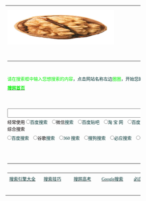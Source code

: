 <!-- 参考http://www.sowang.com/s/ -->

<html><head><meta http-equiv="Content-Type" content="text/html; charset=GBK">
<title>搜网全能搜 - 搜索引擎大全!各大搜索引擎一键搜索!</title>

<meta name="Description" content="为您提供各大搜索引擎入口,集合全世界最大的搜索引擎百度搜索,谷歌搜索,360搜索,搜狗搜索,必应搜索等搜索引擎,帮您一键实现对百度、谷歌、搜狗、必应、360等搜索引擎及视频、图片、音乐、知识、微博、微信、购物等热门网站搜索，方便您快速找到所需！&quot;">
<meta name="Keywords" content="搜索引擎,搜索大全,搜索引擎大全,全能搜,百度搜索引擎,google谷歌搜索引擎,360搜索引擎,搜狗搜索引擎,搜搜搜索引擎,必应搜索引擎,购物搜索引擎,网页搜索引擎,音乐搜索引擎,视频搜索引擎,学术搜索引擎,图片搜索引擎">

<style type="text/css">
<!--

body, td{color:/#000;font-size:12px;font-family:宋体;line-height:140%}
A:LINK{color:/#039;}

A:VISITED{color:/#039;}
A:HOVER{color:/#f60;}

.WH{color:/#FFF;font:bold 14.8px 宋体}
.WHS{color:/#FFF;font:12px 宋体}

:link.WHS{color:/#FFF;font:12px 宋体}
:visited.WHS{color:/#FFF;font:12px 宋体}

:hover.WHS{color:/#f60;font:12px 宋体}
.X{font-size:24px;font-weight:bold;}

.L{font-size:16px;font-weight:bold;}
.M{font:bold 14.8px 宋体}

.C{font-size:14.8px}
.S{font-size:12px}

.LM{line-height:130%}
.LL{line-height:150%}

.f11{font-size:14.9px}
.f1{font-size:10px}

.f2{font-size:12px}
.f3{font-size:16px}

.f4{font-size:18px}
.f5{font-size:24px}

.f6{font-size:31px}
.lh13{line-height:130%}

.lh15{line-height:150%}
.lh17{line-height:170%}

select{font-size:12px}
input{font-size:12px}

.l15{line-height:150%}
.img01{border-color:/#000000;color:/#000000;}

.c01{color:/#ffffff;line-height:150%}
.c03{color:/#FA7701;line-height:170%;font-size:14.9px}

.td_background {BACKGROUND-COLOR: /#f7f7f4; COLOR: /#3f3f3f; FONT-SIZE: 12px;
LINE-HEIGHT: 13pt; TEXT-ALIGN: center}

.f14 {font-size:14.8px;font-family:宋体; line-height: 20px}
.b10 { font-family: "宋体"; font-size: 10pt; color: /#000000; line-height: 130%}

.black9 { font-family: "宋体"; font-size: 9pt; color: /#000000; text-decoration: none}
.p4{font-size:14.8px;line-height:130%}

.f9 { font-size: 12px}
.a { font-family: "宋体"; font-size: 12px; color: 000099; text-decoration: none}

.text {font-size: 14.9px; line-height: 22px}
a {font-size: 9pt; text-decoration: underline}

.blue {text-decoration: underline;color:/#000099;line-height: 18px;}
.green { font-family: "宋体"; font-size: 14px; color: 687C49; text-decoration: none}

.b2 { font-family: "宋体"; font-size: 12px; color: /#000000; text-decoration: none; line-height: 18px}
a:link.a02 {color:/#0000ff;font-size:14.9px;font-weight:bold;}

.t3 { font-size: 14px; line-height: 140%; }
.tech15 {font-size:14.9px;line-height:120%;}

.techs1 {font-size:10px;color:/#6666cc;}
.navtd{ font-size: 12px; font-family: MS Shell Dlg,Tahoma,sans-serif,宋体; color: /#FFFFFF; text-decoration: none }

.bold{ font-weight: bold }
a:link.lan7 {color:/#00169C;font-size:12px}

.l17 {line-height:170%;}
a:link.link1 {text-decoration:none;}

.cont {FONT-FAMILY: 宋体; FONT-SIZE: 14px; LINE-HEIGHT: 20px}
.blank {LINE-HEIGHT: 20px; WIDTH: 95%; align: left}

td {font-family:宋体;font-size:12px;}
.itm {

FONT-FAMILY: "宋体"; FONT-SIZE: 12px
; color: /#FFFFFF}

.a14{font-size:14px;text-indent:25px;line-height:20px}
.item { font: 10pt "宋体"}

table {font-family: "宋体"; font-size: 9pt;}
.sms { font-size: 12px}.sms { font-size: 12px}.sms { font-size: 12px}a:link.keys { color: /#0000FF; text-decoration: none; font-size: 12px; }a:link.keys { color: /#0000FF; text-decoration: none; font-size: 12px; }a:link.keys { color: /#0000FF; text-decoration: none; font-size: 12px; }a:link.keys { color: /#0000FF; text-decoration: none; font-size: 12px; }a:link.keys { color: /#0000FF; text-decoration: none; font-size: 12px; }a:link.keys { color: /#0000FF; text-decoration: none; font-size: 12px; }a:link.keys { color: /#0000FF; text-decoration: none; font-size: 12px; }a:link.keys { color: /#0000FF; text-decoration: none; font-size: 12px; }a:link.keys { color: /#0000FF; text-decoration: none; font-size: 12px; }a:link.keys { color: /#0000FF; text-decoration: none; font-size: 12px; }a:link.keys { color: /#0000FF; text-decoration: none; font-size: 12px; }a:link.keys { color: /#0000FF; text-decoration: none; font-size: 12px; }a:link.keys { color: /#0000FF; text-decoration: none; font-size: 12px; }a:link.keys { color: /#0000FF; text-decoration: none; font-size: 12px; }a:link.keys { color: /#0000FF; text-decoration: none; font-size: 12px; }a:link.keys { color: /#0000FF; text-decoration: none; font-size: 12px; }a:link.keys { color: /#0000FF; text-decoration: none; font-size: 12px; }a:link.keys { color: /#0000FF; text-decoration: none; font-size: 12px; }a:link.keys { color: /#0000FF; text-decoration: none; font-size: 12px; }a:link.keys { color: /#0000FF; text-decoration: none; font-size: 12px; }a:link.keys { color: /#0000FF; text-decoration: none; font-size: 12px; }a:link.keys { color: /#0000FF; text-decoration: none; font-size: 12px; }a:link.keys { color: /#0000FF; text-decoration: none; font-size: 12px; }a:link.keys { color: /#0000FF; text-decoration: none; font-size: 12px; }a:link.keys { color: /#0000FF; text-decoration: none; font-size: 12px; }a:link.keys { color: /#0000FF; text-decoration: none; font-size: 12px; }.p1{font-size:12px}

.b { font-family: "宋体"; font-size: 14px; color: /#000000; text-decoration: none; font-weight: bold}
.f12{font-size:12px; color:/#000000; line-height: 18px}

.dir {FONT-FAMILY: 宋体; FONT-SIZE: 14.8px; FONT-WEIGHT: bold}
.unnamed1 { font-size: 9pt}

.TEXT1 {line-height: 130%;}
.p2{font-size:12px;line-height:130%;}

.tomg { color: /#000000; font-size:12px; text-decoration:none}
a:link.tomg {color: /#000000; text-decoration:none}

.f{font-size:12px}.c07{color:/#777777;line-height:150%;}
a:link.lk3 {color:/#777777;text-decoration:none;}

.font {font-size: 9pt; font-family: "宋体", "Arial Narrow", "Times New Roman",line-height:13pt;}
:link.fl{color:/#6f6f6f}

.n02 {FONT-SIZE: 14px; LINE-HEIGHT: 150%}
a:link.a07 {text-decoration:none;color:/#0000AA;}

.p3{font-family:"宋体";font-size:12px;line-height:200%}.black { font-size: 12px;text-decoration: none;line-height: 18px;}
.tableBorder1{width:98%;border: 1px; background-color: /#6595D6;}

td.TableBody1{background-color: /#FFFFFF;line-height : normal ;}
table {font-family: "宋体"; font-size: 9pt;}

/*{margin:0;padding:0;}
.newsblue1 { font-size: 14px; line-height: 21px; color: /#0F0CBF;}

a {font-size: 9pt; text-decoration: underline}
a:link{color:000066}

a:link{font-size:12px;color:/#0000cc;}
/*{margin:0;padding:0;}

--></style><!--<base target="_blank">--><base href="." target="_blank">
<style type="text/css">/#yddContainer{display:block;font-family:Microsoft YaHei;position:relative;width:100%;height:100%;top:-4px;left:-4px;font-size:12px;border:1px solid}/#yddTop{display:block;height:22px}/#yddTopBorderlr{display:block;position:static;height:17px;padding:2px 28px;line-height:17px;font-size:12px;color:/#5079bb;font-weight:bold;border-style:none solid;border-width:1px}/#yddTopBorderlr .ydd-sp{position:absolute;top:2px;height:0;overflow:hidden}.ydd-icon{left:5px;width:17px;padding:0px 0px 0px 0px;padding-top:17px;background-position:-16px -44px}.ydd-close{right:5px;width:16px;padding-top:16px;background-position:left -44px}/#yddKeyTitle{float:left;text-decoration:none}/#yddMiddle{display:block;margin-bottom:10px}.ydd-tabs{display:block;margin:5px 0;padding:0 5px;height:18px;border-bottom:1px solid}.ydd-tab{display:block;float:left;height:18px;margin:0 5px -1px 0;padding:0 4px;line-height:18px;border:1px solid;border-bottom:none}.ydd-trans-container{display:block;line-height:160%}.ydd-trans-container a{text-decoration:none;}/#yddBottom{position:absolute;bottom:0;left:0;width:100%;height:22px;line-height:22px;overflow:hidden;background-position:left -22px}.ydd-padding010{padding:0 10px}/#yddWrapper{color:/#252525;z-index:99999;background:url(chrome-extension://bgllbpdmpeenjbeiigkhccehncomjfbk/ab20.png);}/#yddContainer{background:/#fff;border-color:/#4b7598}/#yddTopBorderlr{border-color:/#f0f8fc}/#yddWrapper .ydd-sp{background-image:url(chrome-extension://bgllbpdmpeenjbeiigkhccehncomjfbk/ydd-sprite.png)}/#yddWrapper a,/#yddWrapper a:hover,/#yddWrapper a:visited{color:/#50799b}/#yddWrapper .ydd-tabs{color:/#959595}.ydd-tabs,.ydd-tab{background:/#fff;border-color:/#d5e7f3}/#yddBottom{color:/#363636}/#yddWrapper{min-width:250px;max-width:400px;margin-top: 15px;}</style><style id="style-1-cropbar-clipper">//* Copyright 2014 Evernote Corporation. All rights reserved. /*/

.en-markup-crop-options {
top: 18px !important;

left: 50% !important;
margin-left: -100px !important;

width: 200px !important;
border: 2px rgba(255,255,255,.38) solid !important;

border-radius: 4px !important;
}

.en-markup-crop-options div div:first-of-type {
margin-left: 0px !important;

}
</style></head>

<body>
<div align="center">

<table border="0" width="55%" height="636">
<tbody><tr>

<td height="108">
<p align="center">

<img border="0" src="/img/hetao_logo.jpg" alt="搜网全能搜 --- 帮您一键实现对百度、谷歌、搜狗、必应、360搜索引擎、视频、图片、音乐、知识、微博、微信、购物等热门网站搜索，方便您快速找到需要的东西！" width="341" height="110"></p></td>
</tr>

<tr>
<td height="345">

<table border="0" cellpadding="0" cellspacing="0" width="873" height="280">
<tbody><tr>

<td width="873" height="19" style="font-size: 12px; margin: 0; padding: 0">
</td>

</tr>
<tr>

<td width="873" height="19" style="font-size: 12px; margin: 0; padding: 0">
</td>

</tr>
<tr>

<td width="873" height="19" style="font-size: 12px; margin: 0; padding: 0">
<font color="/#FF0000">

<span style="font-size: 10.5pt; margin: 0; padding: 0" lang="zh-cn">请在</span><span style="font-size: 10.5pt" lang="zh-cn">搜索</span><span style="font-size: 10.5pt">框</span><span style="font-size: 10.5pt; margin: 0; padding: 0" lang="zh-cn">中输入您想搜索的内容</span></font><font style="margin: 0; padding: 0"><font color="/#333333"><span style="font-size: 10.5pt">，点击网站名称左边</span></font><span style="font-size: 10.5pt"><font color="/#FF0000">圈圈</font></span></font><font color="/#333333" style="margin: 0; padding: 0"><span style="font-size: 10.5pt">，</span></font><span lang="zh-cn" style="margin: 0; padding: 0"><font color="/#333333" style="margin: 0; padding: 0"><span style="font-size: 10.5pt">开始您的搜索之旅
！搜网全能搜一键搜索！</span>&nbsp;<span style="font-size: 10.5pt"> </span> </font></span>

<font color="/#635f5c" style="margin: 0px; padding: 0px"><b>
<span class="eng">

<font color="/#333333" style="margin: 0px; padding: 0px">
<span style="font-size: 10.5pt"></span></font></span>

</b><span class="eng">
<font color="/#333333" style="margin: 0px; padding: 0px"><u><span style="margin: 0px; padding: 0px">

<font color="/#FF0000" style="margin: 0; padding: 0; ">
<a href="http://www.sowang.com/">

<font color="/#FF0000" style="font-size: 10.5pt; font-weight:700">搜网首页</font></a></font></span></u></font></span></font><b><span lang="zh-cn" style="margin: 0; padding: 0"><font color="/#333333" style="margin: 0; padding: 0">&nbsp; </font></span>
<font color="/#111111"></font><span lang="zh-cn" style="margin: 0; padding: 0"><font color="/#333333" style="margin: 0; padding: 0">&nbsp; </font></span><span lang="zh-cn" style="margin: 0; padding: 0"><font color="/#333333" style="margin: 0; padding: 0"> </font></span>

</b><font color="/#333333"><span style="font-size: 10.5pt">
</span></font><b><script language="javascript">

<!--
function check(select){

key = document.form1.word.value;
switch(select){

case 001: window.open('http://search.tianya.cn/s?q='+key);break;
case 002: window.open('http://www.soku.com/search_video/q_'+key);break;

case 003: window.open('http://s.weibo.com/weibo/'+key);break;
case 004: window.open('http://so.tudou.com/nisearch//'+key);break;

case 005: window.open('http://search.xunlei.com/search.php?keyword='+key);break;
case 006: window.open('http://www.baidu.com/baidu?tn=bds&cl=3&ct=2097152&si=gamersky.com&s=&word='+key);break;

case 007: window.open('http://so.iqiyi.com/so/q_'+key);break;
case 009: window.open('http://www.so.com/s?ie=utf-8&src=360sou_home&q='+encodeURIComponent(key));break;

case 024: window.open('http://news.chinaso.com/newssearch.htm?q='+key);break;
case 511: window.open('http://so.tv.sohu.com/mts?box=1&wd='+key);break;

case 013: window.open('https://search.jd.com/Search?keyword='+key);break;
case 015: window.open('http://searchb.dangdang.com/?key='+key);break;

case 016: window.open('http://www.amazon.cn/gp/search?__mk_zh_CN=%E4%BA%9A%E9%A9%AC%E9%80%8A%E7%BD%91%E7%AB%99&url=search-alias%3Daps&field-keywords='+key);break;
case 017: window.open('http://tuan.baidu.com/quanguo/?do=search&wd='+key);break;

case 018: window.open('http://wenku.baidu.com/search?word='+key);break;
case 019: window.open('http://zh.wikipedia.org/wiki/'+key);break;

case 020: window.open('http://tieba.baidu.com/f?kw='+key);break;
case 021: window.open('http://www.baidu.com/s?rtt=2&tn=baiduwb&cl=2&wd='+key);break;

case 322: window.open('http://weixin.sogou.com/weixin?type=2&query='+key);break;
case 023: window.open('http://www.douban.com/search?search_text='+key);break;

case 026: window.open('http://map.sogou.com//#lq='+key);break;
case 027: window.open('http://www.haodou.com/search/'+key);break;

case 028: window.open('http://gouwu.sogou.com/shop?query='+key);break;
case 029: window.open('http://xyx.hao123.com/search/?q='+key);break;

case 030: window.open('http://search.17173.com/jsp/news.jsp?keyword='+key .htm);break;
case 031: window.open('http://data.yule.baidu.com/s?word='+key .htm);break;

case 033: window.open('http://image.so.com/i?q='+key .htm);break;
case 034: window.open('http://gouwu.sogou.com/shop?query='+key);break;

case 211: window.open('http://www.kugou.com/common/search.php?keyword='+encodeURIComponent(key));break;
case 212: window.open('http://mp3.baidu.com/m?f=ms&rf=idx&tn=baidump3&ct=134217728&lf=&rn=&word='+key);break;

case 213: window.open('http://www.sowang.cn/'+key);break;
case 214: window.open('http://music.yahoo.cn/s?q='+key);break;

case 101: window.open('http://www.google.com/cse?cx=partner-pub-6779091984393228%3A69q7uss5stz&ie=GB2312&q='+key);break;
case 102: window.open('https://video.so.com/v?q='+key);break;

case 103: window.open('http://dict.baidu.com/s?ie=gb2312&bs=windows&sr=&z=&cl=3&f=8&word='+key);break;
case 221: window.open('https://www.google.com.hk/search?safe=strict&hl=zh-CN&source=hp&ei=RYeuWoPrEISyswGswYHYCA&q='+key);break;

case 223: window.open('http://www.sogou.com/sogou?query='+key+'&pid=sogou-site-bd1354624fbae3b2');break;
case 224: window.open('http://www.baidu.com/s?tn=sitesowang&word='+key);break;

case 227: window.open('http://cn.bing.com/search?q='+encodeURIComponent(key));break;
case 233: window.open('http://www.baidu.com/s?wd='+key);break;

case 232: window.open('http://v.baidu.com/search.php?word='+key);break;
case 237: window.open('http://www.baidu.com/s?tn=sitesowang&cl=3&rn=10&ct=0&lm=0&word=filetype%3Aall+'+key);break;

case 238: window.open('http://www.gougou.com/search?search='+key);break;
case 239: window.open('http://pic.sogou.com/pics?query='+key);break;

case 240: window.open('http://sucai.zcool.com.cn/search.do?k='+key);break;
case 241: window.open('http://www.baidu.com/s?cl=3&tn=sitesowang&f=5&wd=mtv下载 '+key);break;

case 249: window.open('http://images.google.cn/images?complete=1&hl=zh-CN&q='+key);break;
case 250: window.open('http://image.baidu.com/i?ct=201326592&cl=2&lm=-1&tn=baiduimage&pv=&word='+key);break;

case 251: window.open('http://video.baidu.com/v?ct=301989888&rn=20&pn=0&db=0&s=0&word='+key);break;
case 252: window.open('http://search.pptv.com/s_video?kw='+key);break;

case 253: window.open('http://v.iask.com/v?k='+key);break;
case 255: window.open('http://movie.hao123.com/allsearch?q='+key);break;

case 256: window.open('http://www.soku.com/search_video/q_'+key);break;
case 264: window.open('http://mp3.baidu.com/m?rn=&tn=baidump3&ct=134217728&lm=6&word='+key);break;

case 269: window.open('http://so.hudong.com/s/doc/'+key);break;
case 270: window.open('http://zhidao.baidu.com/q?ct=17&pn=0&tn=ikaslist&rn=10&word='+key);break;

case 271: window.open('http://baike.baidu.com/w?ct=17&lm=0&tn=baiduWikiSearch&pn=0&rn=10&word='+key);break;
case 274: window.open('http://www.baidu.com/s?tn=sitesowang&ct=&lm=&z=&rn=&word='+key);break;

case 275: window.open('http://www.iciba.com/'+key);break;
case 276: window.open('http://www.baidu.com/baidu?ie=gb2312&ct=1048576&cl=3&word='+key);break;

case 278: window.open('http://zidian.cn.yahoo.com/result_en2cn.html?p='+key);break;
case 279: window.open('http://dict.cn/search/?q='+key);break;

case 280: window.open('http://www.lfzz.net/tools/dict.asp?word='+key);break;
case 281: window.open('http://hanyu.baidu.com/s?ie=gb2312&bs=windows&sr=&z=&cl=3&f=8&word='+key);break;

case 284: window.open('http://s.taobao.com/search?q='+key);break;
case 285: window.open('http://search.cctv.com/search.php?qtext='+encodeURIComponent(key));break;

case 300: window.open('http://list.tmall.com/search_product.htm?q='+key);break;
case 310: window.open('http://www.xilinjie.com/s?q='+key);break;

case 400: window.open('http://so2.4399.com/search/search.php?k='+key);break;
case 500: window.open('http://www.baidu.com/s?tn=sitesowang&word='+key);break;

case 501: window.open('http://s.taobao.com/search?q='+key);break;
case 502: window.open('http://v.baidu.com/v?word='+key);break;

case 503: window.open('http://list.tmall.com/search_product.htm?q='+key);break;
case 504: window.open('http://mp3.baidu.com/m?f=ms&rf=idx&tn=baidump3&ct=134217728&lf=&rn=&word='+key);break;

case 505: window.open('http://map.baidu.com/m?word='+key);break;
case 506: window.open('http://s.weibo.com/weibo/'+key);break;

case 507: window.open('http://tieba.baidu.com/f?kw='+key);break;
case 508: window.open('http://news.baidu.com/ns?word='+key);break;

case 509: window.open('http://xueshu.baidu.com/s?wd='+key);break;
case 510: window.open('http://v.qq.com/search.html?pagetype=3&stj2=search.search&stag=txt.index&ms_key='+key);break;

case 600: window.open('http://vdisk.weibo.com/search/?type=public&keyword='+key);break;
case 700: window.open('http://xueshu.baidu.com/s?wd='+key);break;

case 800: window.open('http://cn.bing.com/academic/search?q='+key);break;
case 900: window.open('http://www.sogou.com/xueshu?ie=utf-8&query='+key);break;

case 920: window.open('http://epub.cnki.net/kns/brief/default_result.aspx'+key);break;
case 990: window.open('http://www.sowang.com/chaxun/index.htm'+key);break;

case 950: window.open('https://sg.search.yahoo.com/search;_ylt=AwrBTvcZ.PlTbwEApZQi4gt.;_ylc=X1MDMjExNDcwODAwMgRfcgMyBGJjawNjb2Q5ZHExOXZqdTBwJTI2YiUzRDMlMjZzJTNEOGEEZnIDBGdwcmlkAwRtdGVzdGlkA251bGwEbl9yc2x0AzAEbl9zdWdnAzAEb3JpZ2luA3NnLnNlYXJjaC55YWhvby5jb20EcG9zAzAEcHFzdHIDBHBxc3RybAMEcXN0cmwDNgRxdWVyeQNzZWFyY2gEdF9zdG1wAzE0MDg4OTA2NTUEdnRlc3RpZANudWxs?pvid=tKo33Dk4LjHm5xgGlXwchw6aMTgyLlP5.Bn_iSKI&p='+key);break;
case 960: window.open('https://www.yandex.com/search/?text='+key);break;

case 991: window.open('https://scholar.google.com.hk/scholar?hl=zh-CN&as_sdt=0%2C5&q='+key);break;
case 992: window.open('http://zhihu.sogou.com/zhihu?query='+key);break;

case 993: window.open('http://dict.youdao.com/search?q='+key);break;
case 994: window.open('http://www.chaoxing.com/search?sw='+key);break;

case 995: window.open('http://www.sciinfo.cn/Result.aspx?c=1&q='+key);break;
case 996: window.open('http://cn.whu.findplus.cn/?h=search_list&query='+key);break;

case 997: window.open('http://search.gome.com.cn/search?question='+key);break;
case 635: window.open(''+key);break;

}
}

//-->
</script></b><font color="/#333333"><span style="font-size: 10.5pt"> 　</span></font><span id="thread_78482"></span></td>

</tr>
<tr>

<td width="873" height="47" style="font-size: 12px; margin: 0; padding: 0"><form name="form1" method="get" action="http://www.baidu.com/s?tn=sitesowang&amp;word=" style="margin: 0; padding: 0">
<p align="center"><font size="5" style="margin: 0; padding: 0">

<input name="word" size="78" onfocus="this.select()" onmouseover="this.focus()" style="margin:0; padding:0; font-size: 16pt; float:left" onkeypress="if(event.keyCode==13){check(101);return false;}"></font><font color="/#333333" style="margin: 0; padding: 0"> </font></p>
<p style="line-height: 200%" align="left"></p>

</form></td>
</tr>

<tr>
<td width="873" height="27" style="font-size: 12px; margin: 0; padding: 0">

<font color="/#800000">
<span style="font-size: 10.5pt">经常使用</span></font><font color="/#333333" style="margin: 0; padding: 0; font-size:10.5pt"> </font>

<font color="/#333333">
<input type="radio" onclick="check(500)" value="V1" style="margin: 0; padding: 0; font-size:10.5pt" name="e7"></font><span style="margin:0; padding:0; TEXT-DECORATION: none" id="linkArea1"><font color="/#333333" style="margin: 0; padding: 0; font-size:10.5pt">百度</font></span><font color="/#333333"><span style="font-size: 10.5pt">搜索　</span></font><font color="/#333333" style="margin: 0; padding: 0"><input type="radio" onclick="check(322)" style="margin:0; padding:0; font-size: 10.5pt" value="V1" name="e10"></font><font style="font-size: 10.5pt">微信</font><font color="/#333333" style="font-size: 10.5pt">搜索</font><font color="/#333333"><span style="font-size: 10.5pt">　</span></font><font color="/#333333" style="margin: 0; padding: 0"><input type="radio" onclick="check(507)" value="V1" style="margin: 0; padding: 0; font-size:10.5pt" name="e16"></font><font color="/#333333"><span style="font-size: 10.5pt">百度贴吧　</span></font><font color="/#333333" style="margin: 0; padding: 0"><input type="radio" onclick="check(501)" style="margin:0; padding:0; font-size: 10.5pt" value="V1" name="e8"></font><font color="/#333333"><font face="Trebuchet MS" style="font-size: 10.5pt; margin: 0; padding: 0">淘 宝 网</font><span style="font-size: 10.5pt">　</span></font><font color="/#333333" style="margin: 0; padding: 0"><input type="radio" onclick="check(504)" value="V1" style="margin: 0; padding: 0; font-size:10.5pt" name="e11"></font><font color="/#333333"><font style="margin: 0; padding: 0"><span style="font-size: 10.5pt">百度音乐</span></font><span style="font-size: 10.5pt">　</span></font><font color="/#333333" style="margin: 0; padding: 0"><input type="radio" onclick="check(506)" value="V1" style="margin: 0; padding: 0; font-size:10.5pt" name="e13"></font><font color="/#333333"><font style="margin: 0; padding: 0"><span style="font-size: 10.5pt">新浪微博</span></font><span style="font-size: 10.5pt">　</span><input type="radio" onclick="check(256)" value="V1" style="margin: 0; padding: 0; font-size:10.5pt" name="e9"></font><span style="font-size: 10.5pt; text-decoration: none;"><font color="/#333333">优酷</font></span><font color="/#333333"><span style="font-size: 10.5pt; margin: 0; padding: 0" lang="zh-cn">视频</span><span style="font-size: 10.5pt">　</span></font><font color="/#333333" style="margin: 0; padding: 0"><input type="radio" onclick="check(505)" value="V1" style="margin: 0; padding: 0; font-size:10.5pt" name="e12"></font><font color="/#333333"><font style="margin: 0; padding: 0"><span style="font-size: 10.5pt">百度地图</span></font></font></td>

</tr>
<tr>

<td width="873" height="27" style="font-size: 12px; margin: 0; padding: 0">
<font color="/#800000">

<a style="text-decoration: none; color:/#00e; font-size:10.5pt" href="http://www.sowang.com/search.htm">
<font color="/#800000">综合搜索</font></a></font><font color="/#333333" style="margin: 0; padding: 0"><span style="font-size: 10.5pt">

</span> </font>
<font color="/#333333">

<input type="radio" onclick="check(224)" value="V1" style="margin: 0; padding: 0; font-size:10.5pt" name="e1"></font><span id="linkArea0" style="margin: 0; padding: 0"><a target="_blank" href="http://www.sowang.com/BAIDU/" style="text-decoration: none; margin: 0; padding: 0; font-size:10.5pt"><span style="margin:0; padding:0; TEXT-DECORATION: none"><font color="/#333333" style="margin: 0; padding: 0">百度</font></span></a></span><font color="/#333333"><span style="font-size: 10.5pt">搜索　</span><input type="radio" onclick="check(221)" value="V1" style="margin: 0; padding: 0; font-size:10.5pt" name="e2"></font><span style="margin:0; padding:0; text-decoration: none"><a style="text-decoration: none; margin: 0; padding: 0; font-size:10.5pt" href="http://www.sowang.com/googleseaech.htm"><font color="/#000000" style="margin: 0; padding: 0">谷歌</font></a></span><font color="/#333333"><span style="font-size: 10.5pt">搜索　</span><input type="radio" onclick="check(009)" value="V1" style="margin: 0; padding: 0; font-size:10.5pt" name="e3"><span style="font-size: 10.5pt">360 搜索　</span><input type="radio" onclick="check(223)" value="V1" style="margin: 0; padding: 0; font-size:10.5pt" name="e"><span style="font-size:10.5pt;margin:0; padding:0; text-decoration: none; cursor:pointer;" onclick="check(223)"><font style="margin: 0; padding: 0">搜狗搜索</font></span><span style="font-size: 10.5pt">　</span><input type="radio" onclick="check(227)" value="V1" style="margin: 0; padding: 0; font-size:10.5pt" name="e18"><span style="font-size: 10.5pt">必应搜索　</span><input type="radio" onclick="check(024)" value="V1" style="margin: 0; padding: 0; font-size:10.5pt" name="e"><span style="font-size: 10.5pt">中国搜索　</span><input type="radio" onclick="check(950)" value="V1" style="margin: 0; padding: 0; font-size:10.5pt" name="e38"><span style="font-size: 10.5pt">雅虎英文 </span><input type="radio" onclick="check(960)" value="V1" style="margin: 0; padding: 0; font-size:10.5pt" name="e38"><span style="font-size: 10.5pt">Yandex </span></font></td>
</tr>

<tr>
<td width="873" height="27" style="font-size: 12px; margin: 0; padding: 0">

<font color="/#800000"><span style="font-size: 10.5pt">购物搜索</span></font><font color="/#434545" style="margin: 0; padding: 0; font-size:10.5pt">
</font><font color="/#3F3F3F" style="margin: 0; padding: 0">

<input type="radio" onclick="check(284)" style="margin:0; padding:0; font-size: 10.5pt" value="V1" name="e40"></font><font face="Trebuchet MS" color="/#333333" style="font-size: 10.5pt; margin: 0; padding: 0">淘 宝 网</font><font color="/#333333"><span style="font-size: 10.5pt">　</span></font><font color="/#333333" style="margin: 0; padding: 0"><span style="font-size: 10.5pt">
</span><input type="radio" onclick="check(300)" style="margin:0; padding:0; font-size: 10.5pt" value="V1" name="e5"></font><font face="Trebuchet MS" color="/#333333" style="font-size: 10.5pt; margin: 0; padding: 0">天猫商城</font><font color="/#333333"><span style="font-size: 10.5pt">　</span></font><font color="/#333333" style="margin: 0; padding: 0"><input type="radio" onclick="check(013)" style="margin:0; padding:0; font-size: 10.5pt" value="V1" name="e41"></font><font face="Trebuchet MS" color="/#333333" style="font-size: 10.5pt; margin: 0; padding: 0">京东商城</font><font color="/#333333"><span style="font-size: 10.5pt">　</span></font><font color="/#333333" style="margin: 0; padding: 0"><input type="radio" onclick="check(015)" style="margin:0; padding:0; font-size: 10.5pt" value="V1" name="e42"></font><font face="Trebuchet MS" color="/#333333" style="font-size: 10.5pt; margin: 0; padding: 0">当 当 网</font><font color="/#333333"><span style="font-size: 10.5pt">　</span></font><font color="/#333333" style="margin: 0; padding: 0"><input type="radio" onclick="check(016)" style="margin:0; padding:0; font-size: 10.5pt" value="V1" name="e43"></font><font face="Trebuchet MS" color="/#3F3F3F" style="font-size: 10.5pt; margin: 0; padding: 0"><span style="font-size: 10.5pt; text-decoration: none"><font color="/#333333">卓 越 网</font></span></font><font color="/#333333"><span style="font-size: 10.5pt">　 </span></font><font color="/#333333" style="margin: 0; padding: 0"><input type="radio" onclick="check(034)" style="margin:0; padding:0; font-size: 10.5pt" value="V1" name="e21"></font><font face="Trebuchet MS" color="/#333333" style="font-size: 10.5pt; margin: 0; padding: 0">搜狗购物</font><font color="/#333333"><span style="font-size: 10.5pt">　 </span></font><font color="/#333333" style="margin: 0; padding: 0">

<input type="radio" onclick="check(997)" style="margin:0; padding:0; font-size: 10.5pt" value="V1" name="e52"></font><font face="Trebuchet MS" color="/#333333" style="font-size: 10.5pt; margin: 0; padding: 0">国美电器</font></td>
</tr>

<tr>
<td width="873" height="27" style="font-size: 12px; margin: 0; padding: 0">

<font color="/#800000" style="margin: 0; padding: 0">
<span style="font-size: 10.5pt">视频<a style="text-decoration: none; font-size: 10.5pt; margin: 0; padding: 0" href="http://www.sowang.com/ZY/MOVIES.HTM"><font color="/#800000">搜索</font></a></span></font><font color="/#333333" style="margin: 0; padding: 0"><span style="font-size: 10.5pt">

</span></font><font color="/#333333">
<input type="radio" onclick="check(007)" value="V1" style="margin: 0; padding: 0; font-size:10.5pt" name="e27"><span style="font-size: 10.5pt">奇艺</span><font><span style="font-size: 10.5pt">高清</span></font><span style="font-size: 10.5pt">　</span><input type="radio" onclick="check(251)" style="margin:0; padding:0; font-size: 10.5pt" value="V1" name="e14"><span style="font-size: 10.5pt; margin: 0; padding: 0" lang="zh-cn">百度视频</span><span style="font-size: 10.5pt">　</span></font><font color="/#333333" style="margin: 0; padding: 0"><input type="radio" onclick="check(256)" style="margin:0; padding:0; font-size: 10.5pt" value="V1" name="e28"><span style="font-size: 10.5pt">优酷视频</span></font><font color="/#333333"><span style="font-size: 10.5pt">　</span><input type="radio" onclick="check(510)" value="V1" style="margin: 0; padding: 0; font-size:10.5pt" name="e20"><span style="font-size: 10.5pt">腾讯视频　</span></font><font color="/#333333" style="margin: 0; padding: 0"><font color="/#333333"><input type="radio" onclick="check(511)" style="margin:0; padding:0; font-size: 10.5pt" value="V1" name="e30"></font><span style="font-size: 10.5pt">搜狐视频</span></font><font color="/#333333"><span style="font-size: 10.5pt">　</span></font><font color="/#333333" style="margin: 0; padding: 0"><input type="radio" onclick="check(252)" style="margin:0; padding:0; font-size: 10.5pt" value="V1" name="e32"></font><font color="/#333333"><span style="font-size: 10.5pt">PPTV聚力　</span><input type="radio" onclick="check(285)" value="V1" style="margin: 0; padding: 0; font-size:10.5pt" name="e4"><span style="font-size: 10.5pt">央视视频

</span><input type="radio" onclick="check(102)" value="V1" style="margin: 0; padding: 0; font-size:10.5pt" name="e48"><span style="font-size: 10.5pt">360视频</span></font></td>
</tr>

<tr>
<td width="873" height="27" style="font-size: 12px; margin: 0; padding: 0">

<font style="margin: 0; padding: 0"><span style="font-size: 10.5pt">
<font color="/#800000" style="margin: 0; padding: 0">知识搜索</font></span><font color="/#333333" style="margin: 0; padding: 0"><span style="font-size: 10.5pt">

</span>
</font></font><font color="/#333333" style="margin: 0; padding: 0">

<input type="radio" onclick="check(270)" value="V1" style="margin: 0; padding: 0; font-size:10.5pt" name="e22"><span style="font-size: 10.5pt">百度知道</span></font><font color="/#333333"><span style="font-size: 10.5pt">　</span><input type="radio" onclick="check(992)" value="V1" style="margin: 0; padding: 0; font-size:10.5pt" name="e19"></font><span style="font-size: 10.5pt">知乎<font color="/#333333">搜索</font></span><font color="/#333333"><span style="font-size: 10.5pt">　</span></font><font color="/#333333" style="margin: 0; padding: 0"><input type="radio" onclick="check(271)" value="V1" style="margin: 0; padding: 0; font-size:10.5pt" name="R19"><span style="font-size: 10.5pt">百度百科</span></font><font color="/#333333"><span style="font-size: 10.5pt">　</span></font><font color="/#333333" style="margin: 0; padding: 0"><input type="radio" onclick="check(019)" style="margin:0; padding:0; font-size: 10.5pt" value="V1" name="R31"></font><font><span style="font-size: 10.5pt"><font color="/#333333">维基百科</font></span></font><font color="/#333333"><span style="font-size: 10.5pt">　</span></font><font color="/#434545" style="margin: 0; padding: 0"><input type="radio" onclick="check(018)" value="V1" style="margin: 0; padding: 0; font-size:10.5pt" name="R30"></font><font color="/#3F3F3F" style="margin: 0; padding: 0"><span style="font-size: 10.5pt">百度文库</span></font><font color="/#333333"><span style="font-size: 10.5pt">　</span></font><font color="/#3F3F3F" style="margin: 0; padding: 0"><input type="radio" onclick="check(237)" style="margin:0; padding:0; font-size: 10.5pt" value="V1" name="R27"><span style="font-size: 10.5pt">文档搜索</span></font><font><span style="font-size: 10.5pt">&nbsp;</span></font></td>
</tr>

<tr>
<td width="873" height="27" style="font-size: 12px; margin: 0; padding: 0">

<font><span style="font-size: 10.5pt">
<font color="/#800000" style="margin: 0; padding: 0">网盘搜索</font></span><font color="/#333333" style="margin: 0; padding: 0"><span style="font-size: 10.5pt">

</span>
</font><font color="/#333333">

<input type="radio" onclick="check(310)" value="V1" style="margin: 0; font-size:10.5pt; padding-left:4px; padding-right:4px; padding-top:1px; padding-bottom:1px" name="e47"><span style="font-size: 10.5pt">西
林 街</span></font></font><font color="/#333333"><span style="font-size: 10.5pt">　</span></font><font color="/#333333" style="margin: 0; padding: 0"><input type="radio" onclick="check(600)" style="margin:0; padding:0; font-size: 10.5pt" value="V1" name="R34"></font><font><span style="font-size: 10.5pt"><font color="/#333333">微盘搜索</font></span></font></td>

</tr>
<tr>

<td width="873" height="27" style="font-size: 12px; margin: 0; padding: 0">
<font style="margin: 0; padding: 0"><span style="font-size: 10.5pt">

<font color="/#800000" style="margin: 0; padding: 0">学术搜索</font></span><font color="/#333333" style="margin: 0; padding: 0"><span style="font-size: 10.5pt">
</span>

<input type="radio" onclick="check(991)" value="V1" style="margin: 0; padding: 0; font-size:10.5pt" name="e33"><span style="font-size: 10.5pt">谷歌学术</span></font><font color="/#333333"><span style="font-size: 10.5pt">　</span><input type="radio" onclick="check(700)" value="V1" style="margin: 0; font-size:10.5pt; padding-left:4px; padding-right:4px; padding-top:1px; padding-bottom:1px" name="e34"></font><font><span style="font-size: 10.5pt">百度学术</span></font><font color="/#333333"><span style="font-size: 10.5pt">　</span></font><font color="/#333333" style="margin: 0; padding: 0"><input type="radio" onclick="check(800)" value="V1" style="margin: 0; padding: 0; font-size:10.5pt" name="e35"></font><font color="/#333333"><span style="font-size: 10.5pt">必应学术　</span><input type="radio" onclick="check(900)" value="V1" style="margin: 0; font-size:10.5pt; padding-left:4px; padding-right:4px; padding-top:1px; padding-bottom:1px" name="e36"><span style="font-size: 10.5pt">搜狗学术</span></font><font color="/#333333"><span style="font-size: 10.5pt">　</span><input type="radio" onclick="check(994)" value="V1" style="margin: 0; font-size:10.5pt; padding-left:4px; padding-right:4px; padding-top:1px; padding-bottom:1px" name="e46"><span style="font-size: 10.5pt">超星发现</span></font><font color="/#333333"><font><span style="font-size: 10.5pt">　</span><input type="radio" onclick="check(995)" value="V1" style="margin: 0; font-size:10.5pt; padding-left:4px; padding-right:4px; padding-top:1px; padding-bottom:1px" name="e50"><span style="font-size: 10.5pt">万方学术</span></font></font><font color="/#333333"><span style="font-size: 10.5pt">　</span><input type="radio" onclick="check(996)" value="V1" style="margin: 0; font-size:10.5pt; padding-left:4px; padding-right:4px; padding-top:1px; padding-bottom:1px" name="e51"><span style="font-size: 10.5pt">珞珈学术　</span></font></font></td>
</tr>

<tr>
<td width="873" height="27" style="font-size: 12px; margin: 0; padding: 0">

<p style="line-height: 200%" align="left">
<font color="/#008000">

<a style="text-decoration: none; color:/#00e; font-size:10.5pt" href="http://www.sowang.com/picsearch.htm">
<font color="/#800000">图片</font></a></font><font color="/#008000" style="margin: 0; padding: 0"><a style="text-decoration: none; margin: 0; padding: 0; color:/#00e; font-size:10.5pt" href="http://www.sowang.com/picsearch.htm"><font color="/#800000" style="margin: 0; padding: 0">搜索</font></a></font><font color="/#333333" style="margin: 0; padding: 0"><span style="font-size: 10.5pt">

</span>
<input type="radio" onclick="check(250)" value="V1" style="margin: 0; padding: 0; font-size:10.5pt" name="e23"><span style="font-size: 10.5pt">百度图片</span></font><font color="/#333333"><span style="font-size: 10.5pt">　</span></font><font color="/#333333" style="margin: 0; padding: 0"><input type="radio" onclick="check(249)" value="V1" style="margin: 0; padding: 0; font-size:10.5pt" name="e24"></font><a href="http://www.google.cn/webhp?client=aff-sowang&amp;hl=zh-CN&amp;channel=searchlink" style="text-decoration: none; margin: 0; padding: 0; color:/#00e; font-size:10.5pt"><span style="margin:0; padding:0; text-decoration: none"><font color="/#333333" style="margin: 0; padding: 0">谷歌图片</font></span></a><font color="/#333333"><span style="font-size: 10.5pt">　</span></font><font color="/#333333" style="margin: 0; padding: 0"><font color="/#333333"><input type="radio" onclick="check(239)" value="V1" style="margin: 0; padding: 0; font-size:10.5pt" name="e25"></font><span style="font-size: 10.5pt">搜狗图片</span></font><font color="/#333333"><span style="font-size: 10.5pt">　</span></font><font color="/#333333" style="margin: 0; padding: 0"><font color="/#333333"><input type="radio" onclick="check(240)" value="V1" style="margin: 0; padding: 0; font-size:10.5pt" name="e26"></font><span style="font-size: 10.5pt">站酷素材</span></font><font color="/#333333"><span style="font-size: 10.5pt">　</span><input type="radio" onclick="check(033)" value="V1" style="margin: 0; padding: 0; font-size:10.5pt" name="e6"><span style="font-size: 10.5pt">360图片</span></font><font style="margin: 0; padding: 0" color="/#333333"><span style="font-size: 10.5pt">&nbsp;</span></font></p>

</td>
</tr>

<tr>
<td width="873" height="27" style="font-size: 12px; margin: 0; padding: 0">

<font style="margin: 0; padding: 0">
<span style="font-size: 10.5pt">

<font color="/#800000" style="margin: 0; padding: 0">实用搜索</font></span></font><span style="font-size: 10.5pt">
</span> <font color="/#333333" style="margin: 0; padding: 0"><input type="radio" onclick="check(281)" style="margin:0; padding:0; font-size: 10.5pt" value="V1" name="R24"></font><font face="Trebuchet MS" color="/#333333" style="margin: 0; padding: 0"><span style="font-size: 10.5pt">百度汉语</span></font><font color="/#333333"><span style="font-size: 10.5pt">　</span></font><font color="/#3F3F3F" style="margin: 0; padding: 0"><input type="radio" onclick="check(275)" style="margin:0; padding:0; font-size: 10.5pt" value="V1" name="R23"></font><a style="margin:0; padding:0; text-decoration: none; color:/#00e; font-size:10.5pt" href="http://www.sowang.com/jinshanciba.htm"><font color="/#333333" style="margin: 0; padding: 0">金山词霸</font></a><font color="/#333333"><span style="font-size: 10.5pt">　</span></font><font color="/#333333" style="margin: 0; padding: 0"><input type="radio" onclick="check(993)" style="margin:0; padding:0; font-size: 10.5pt" value="V1" name="R35"></font><font><span style="font-size: 10.5pt"><font color="/#333333">有道词典</font></span></font><font color="/#333333"><span style="font-size: 10.5pt">　</span></font><font color="/#333333" style="margin: 0; padding: 0"><input type="radio" onclick="check(027)" style="margin:0; padding:0; font-size: 10.5pt" value="V1" name="R33"></font><font><span style="font-size: 10.5pt"><font color="/#333333">好豆菜谱</font></span></font><font color="/#333333"><span style="font-size: 10.5pt">　</span><input type="radio" onclick="check(400)" value="V1" style="margin: 0; padding: 0; font-size:10.5pt" name="e39"><span style="font-size: 10.5pt">4399游戏　</span><input type="radio" onclick="check(103)" value="V1" style="margin: 0; padding: 0; font-size:10.5pt" name="e49"><span style="font-size: 10.5pt">百度词典</span></font><font><span style="font-size: 10.5pt"><font color="/#333333"> </font></span></font></td>

</tr>
</tbody></table>

</td>
</tr>

<tr>
<td height="1">

<hr color="/#EDEDED" size="1"></td>
</tr>

<tr>
<td height="36">

<table border="0" width="871" id="table1" height="36" style="font-family: 宋体; font-size: 9pt; margin: 0; padding: 0">
<tbody style="margin: 0; padding: 0">

<tr style="margin: 0; padding: 0">
<td width="96" style="font-size: 12px; margin: 0; padding: 0" align="center">

</td>
<td width="96" style="font-size: 12px; margin: 0; padding: 0" align="center">

</td>
<td width="96" style="font-size: 12px; margin: 0; padding: 0" align="center">

</td>
<td width="96" style="font-size: 12px; margin: 0; padding: 0" align="center">

</td>
<td width="97" style="font-size: 12px; margin: 0; padding: 0" align="center">

</td>
<td width="97" style="font-size: 12px; margin: 0; padding: 0" align="center">

</td>
<td width="97" style="font-size: 12px; margin: 0; padding: 0" align="center">

</td>
<td width="97" style="font-size: 12px; margin: 0; padding: 0" align="center">

</td>
<td width="97" style="font-size: 12px; margin: 0; padding: 0" align="center">

</td>
</tr>

<tr style="margin: 0; padding: 0">
<td width="96" style="font-size: 12px; margin: 0; padding: 0" align="center">

<span style="font-family: 宋体; font-size: 9pt">
<a href="http://www.sowang.com/link.htm">

<span style="font-size: 10.5pt; text-decoration: none">
<font color="/#333333">搜索引擎大全</font></span></a></span></td>

<td width="96" style="font-size: 12px; margin: 0; padding: 0" align="center">
<a href="http://www.sowang.com/seek.htm">

<span style="font-family: 宋体; font-size: 10.5pt; text-decoration: none">
<font color="/#333333">搜索技巧</font></span></a></td>

<td width="96" style="font-size: 12px; margin: 0; padding: 0" align="center">
<a href="http://www.sowang.com/gaokao/">

<span style="font-family: 宋体; font-size: 10.5pt; text-decoration: none">
<font color="/#333333">搜网高考</font></span></a></td>

<td width="96" style="font-size: 12px; margin: 0; padding: 0" align="center">
<a href="http://www.sowang.com/googleseaech.htm">

<span style="font-family: 宋体; font-size: 10.5pt; text-decoration: none">
<font color="/#333333">Google搜索</font></span></a></td>

<td width="97" style="font-size: 12px; margin: 0; padding: 0" align="left">
<p align="center">

<font color="/#434545" style="font-size: 10.5pt">
<a href="http://www.sowang.com/bbs/forum.php?mod=forumdisplay&amp;fid=67">

<span style="font-size: 10.5pt; text-decoration: none">
<font color="/#333333">必应壁纸</font></span></a></font></p></td>

<td width="97" style="font-size: 12px; color: /#000; font-family: 宋体; line-height: 140%; margin: 0; padding: 0" align="left">
<font color="/#333333" style="margin: 0; padding: 0">

<em style="margin: 0; padding: 0">
<span style="margin:0; padding:0; font-size: 10.5pt">

&nbsp;</span></em></font><a href="http://www.sowang.com/bbs/"><span style="font-family: 宋体; font-size: 10.5pt; text-decoration: none"><font color="/#333333">搜索爱好者</font></span></a></td>
<td width="97" style="font-size: 12px; color: /#000; font-family: 宋体; line-height: 140%; margin: 0; padding: 0" align="left">

<p align="center">
<a href="http://www.sowang.com/baiduzaixianfanyi.htm">

<span style="font-size: 10.5pt; text-decoration: none">
<font color="/#333333">百度翻译</font></span></a><font color="/#333333" style="font-size: 10.5pt">

</font>
</p></td>

<td width="97" style="font-size: 12px; color: /#000; font-family: 宋体; line-height: 140%; margin: 0; padding: 0" align="left">
<p align="center">

<a href="http://www.sowang.com/picsearch.htm">
<span style="font-family: 宋体; font-size: 10.5pt; text-decoration: none">

<font color="/#333333">搜网图片</font></span></a></p></td>
<td width="97" style="font-size: 12px; color: /#000; font-family: 宋体; line-height: 140%; margin: 0; padding: 0" align="left">

<p align="center">
<a href="http://www.sowang.com/mp3search.htm">

<span style="font-size: 10.5pt; text-decoration: none">
<font color="/#333333">搜网音乐</font></span></a><font color="/#333333"><span style="font-size: 10.5pt">

</span></font></p></td>
</tr>

</tbody></table>
</td>

</tr>
<tr>
<td height="29">
</td>
</tr>
</tbody></table>
</div>

<!-- 参考http://www.sowang.com/s/ -->
</html>
